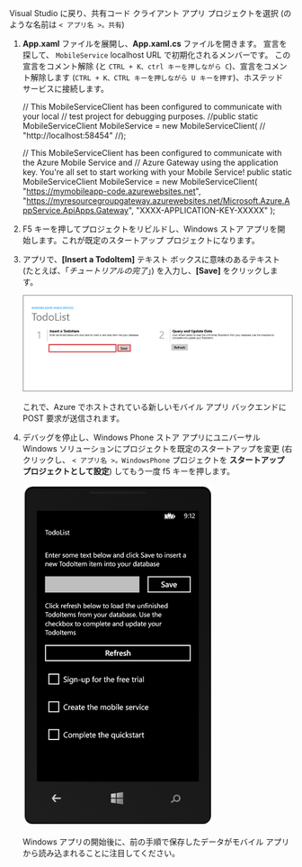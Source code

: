 Visual Studio に戻り、共有コード クライアント アプリ プロジェクトを選択 (のような名前は `< アプリ名 >。共有`)

1. **App.xaml** ファイルを展開し、**App.xaml.cs** ファイルを開きます。 宣言を探して、 `MobileService` localhost URL で初期化されるメンバーです。 この宣言をコメント解除 (と `CTRL + K、ctrl キーを押しながら C`)、宣言をコメント解除します (`CTRL + K、CTRL キーを押しながら U キーを押す`)、ホステッド サービスに接続します。

     // This MobileServiceClient has been configured to communicate with your local
     // test project for debugging purposes.
     //public static MobileServiceClient MobileService = new MobileServiceClient(
     //    "http://localhost:58454"
     //);
    
     // This MobileServiceClient has been configured to communicate with the Azure Mobile Service and
     // Azure Gateway using the application key. You're all set to start working with your Mobile Service!
     public static MobileServiceClient MobileService = new MobileServiceClient(
         "https://mymobileapp-code.azurewebsites.net",
         "https://myresourcegroupgateway.azurewebsites.net/Microsoft.Azure.AppService.ApiApps.Gateway",
         "XXXX-APPLICATION-KEY-XXXXX"
     );

2. F5 キーを押してプロジェクトをリビルドし、Windows ストア アプリを開始します。これが既定のスタートアップ プロジェクトになります。

2. アプリで、**[Insert a TodoItem]** テキスト ボックスに意味のあるテキスト (たとえば、「*チュートリアルの完了*」) を入力し、**[Save]** をクリックします。

    ![](./media/app-service-mobile-windows-universal-test-app/mobile-quickstart-startup.png)

    これで、Azure でホストされている新しいモバイル アプリ バックエンドに POST 要求が送信されます。

3. デバッグを停止し、Windows Phone ストア アプリにユニバーサル Windows ソリューションにプロジェクトを既定のスタートアップを変更 (右クリックし、 `< アプリ名 >。WindowsPhone` プロジェクトを **スタートアップ プロジェクトとして設定**) してもう一度 f5 キーを押します。

    ![](./media/app-service-mobile-windows-universal-test-app/mobile-quickstart-completed-wp8.png)

    Windows アプリの開始後に、前の手順で保存したデータがモバイル アプリから読み込まれることに注目してください。






